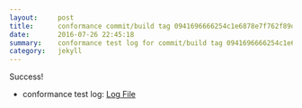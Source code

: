 ```yaml
---
layout:     post
title:      conformance commit/build tag 0941696666254c1e6878e7f762f89deabbaaaa7a
date:       2016-07-26 22:45:18
summary:    conformance test log for commit/build tag 0941696666254c1e6878e7f762f89deabbaaaa7a.
category:   jekyll
---
```


Success!

- conformance test log: [Log File](http://s3-us-west-2.amazonaws.com/kraken-e2e-logs/conformance/kraken_0941696666254c1e6878e7f762f89deabbaaaa7a/build-log.txt)
